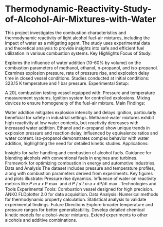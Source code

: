 # Thermodynamic-Reactivity-Study-of-Alcohol-Air-Mixtures-with-Water
This project investigates the combustion characteristics and thermodynamic reactivity of light alcohol fuel-air mixtures, including the impact of water as a mitigating agent. The study uses experimental data and theoretical analysis to provide insights into safe and efficient fuel utilization in various combustion systems.
Key Highlights
Focus of Study:

Explores the influence of water addition (10-60% by volume) on the combustion parameters of methanol, ethanol, n-propanol, and iso-propanol.
Examines explosion pressure, rate of pressure rise, and explosion delay time in closed vessel conditions.
Studies conducted at initial conditions: 323.15 K temperature and 1 bar pressure.
Experimental Setup:

A 20L combustion testing vessel equipped with:
Pressure and temperature measurement systems.
Ignition system for controlled explosions.
Mixing devices to ensure homogeneity of the fuel-air mixture.
Main Findings:

Water addition mitigates explosion intensity and delays ignition, particularly beneficial for safety in industrial settings.
Methanol-water mixtures exhibit high reactivity at low water contents, but reactivity decreases with increased water addition.
Ethanol and n-propanol show unique trends in explosion pressure and reaction delay, influenced by equivalence ratios and water content.
Iso-propanol demonstrates complex behavior with water addition, highlighting the need for detailed kinetic studies.
Applications:

Insights for safer handling and combustion of alcohol fuels.
Guidance for blending alcohols with conventional fuels in engines and turbines.
Framework for optimizing combustion in energy and automotive industries.
Data and Analysis
The dataset includes pressure and temperature profiles, along with combustion parameters derived from experiments.
Key figures and plots illustrate:
Pressure rise dynamics.
Influence of water on reactivity metrics like 
𝑃
𝑚
𝑎
𝑥
P 
max
​
  and 
𝑑
𝑃
/
𝑑
𝑡
𝑚
𝑎
𝑥
dP/dt 
max
​
 .
Technologies and Tools
Experimental Tools:
Combustion vessel designed for high precision.
ANKO FLDplotter 2.0 for data acquisition.
Data Analysis:
Numerical methods for thermodynamic property calculation.
Statistical analysis to validate experimental findings.
Future Directions
Explore broader temperature and pressure ranges for better generalizability.
Develop detailed chemical kinetic models for alcohol-water mixtures.
Extend experiments to other alcohols and additive combinations.
